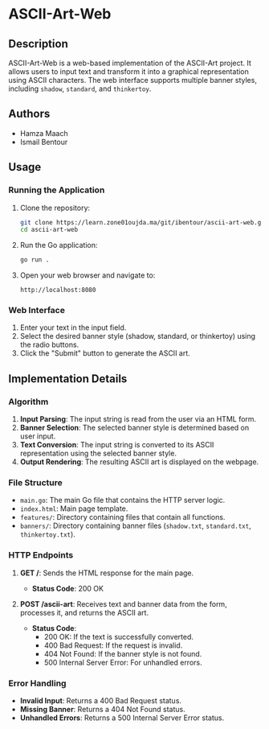 # ASCII-Art-Web

## Description

ASCII-Art-Web is a web-based implementation of the ASCII-Art project. It allows users to input text and transform it into a graphical representation using ASCII characters. The web interface supports multiple banner styles, including `shadow`, `standard`, and `thinkertoy`.

## Authors

- Hamza Maach
- Ismail Bentour

## Usage

### Running the Application

1. Clone the repository:

    ```sh
    git clone https://learn.zone01oujda.ma/git/ibentour/ascii-art-web.git
    cd ascii-art-web
    ```

2. Run the Go application:

    ```sh
    go run .
    ```

3. Open your web browser and navigate to:

    ```
    http://localhost:8080
    ```

### Web Interface

1. Enter your text in the input field.
2. Select the desired banner style (shadow, standard, or thinkertoy) using the radio buttons.
3. Click the "Submit" button to generate the ASCII art.

## Implementation Details

### Algorithm

1. **Input Parsing**: The input string is read from the user via an HTML form.
2. **Banner Selection**: The selected banner style is determined based on user input.
3. **Text Conversion**: The input string is converted to its ASCII representation using the selected banner style.
4. **Output Rendering**: The resulting ASCII art is displayed on the webpage.

### File Structure

- `main.go`: The main Go file that contains the HTTP server logic.
- `index.html`: Main page template.
- `features/`: Directory containing files that contain all functions.
- `banners/`: Directory containing banner files (`shadow.txt`, `standard.txt`, `thinkertoy.txt`).

### HTTP Endpoints

1. **GET /**: Sends the HTML response for the main page.

    - **Status Code**: 200 OK

2. **POST /ascii-art**: Receives text and banner data from the form, processes it, and returns the ASCII art.

    - **Status Code**: 
        - 200 OK: If the text is successfully converted.
        - 400 Bad Request: If the request is invalid.
        - 404 Not Found: If the banner style is not found.
        - 500 Internal Server Error: For unhandled errors.

### Error Handling

- **Invalid Input**: Returns a 400 Bad Request status.
- **Missing Banner**: Returns a 404 Not Found status.
- **Unhandled Errors**: Returns a 500 Internal Server Error status.
